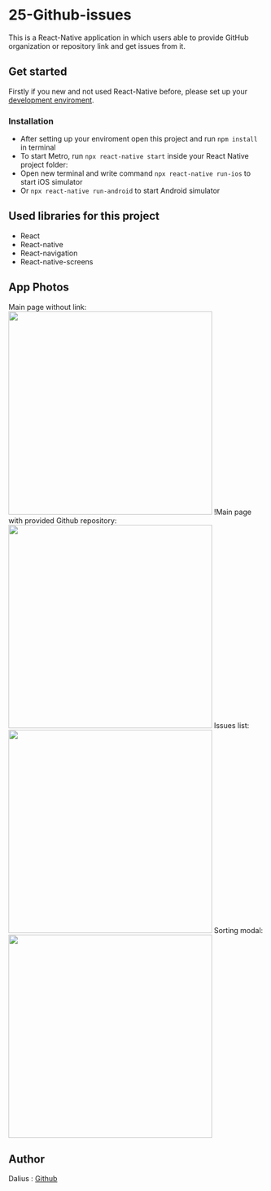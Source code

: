 # 25-Github-issues

This is a React-Native application in which users able to provide GitHub organization or repository link and get issues from it.

## Get started

Firstly if you new and not used React-Native before, please set up your [development enviroment](https://reactnative.dev/docs/environment-setup).

### Installation

- After setting up your enviroment open this project and run `npm install` in terminal
- To start Metro, run `npx react-native start` inside your React Native project folder:
- Open new terminal and write command `npx react-native run-ios` to start iOS simulator
- Or `npx react-native run-android` to start Android simulator

## Used libraries for this project

- React
- React-native
- React-navigation
- React-native-screens

## App Photos

Main page without link:
<img src="https://github.com/dalram/25-Github-issues/blob/master/src/assets/IssuesList.png" width="400">
!Main page with provided Github repository:
<img src="https://github.com/dalram/25-Github-issues/blob/master/src/assets/MainRepoProvided.png" width="400">
Issues list:
<img src="https://github.com/dalram/25-Github-issues/blob/master/src/assets/IssuesList.png" width="400">
Sorting modal:
<img src="https://github.com/dalram/25-Github-issues/blob/master/src/assets/SortModal.png" width="400">

## Author

Dalius : [Github](https://github.com/dalram)
